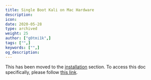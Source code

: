 ```yaml
---
title: Single Boot Kali on Mac Hardware
description:
icon:
date: 2020-05-28
type: archived
weight: 25
author: ["g0tmi1k",]
tags: ["",]
keywords: ["",]
og_description:
---
```


This has been moved to the [installation](https://www.kali.org/docs/installation/) section. To access this doc specifically, please follow [this link](https://www.kali.org/docs/installation/kali-linux-hard-disk-install-on-mac/).